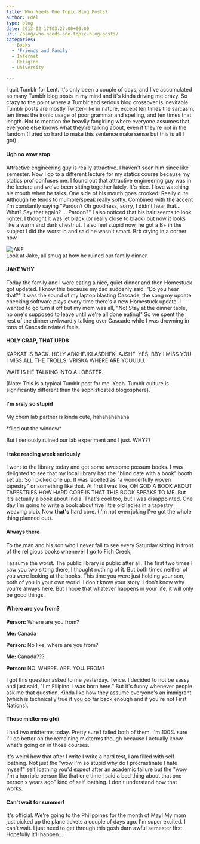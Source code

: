 ```yaml
---
title: Who Needs One Topic Blog Posts?
author: Edel
type: blog
date: 2013-02-17T03:27:00+00:00
url: /blog/who-needs-one-topic-blog-posts/
categories:
  - Books
  - 'Friends and Family'
  - Internet
  - Religion
  - University

---
```

I quit Tumblr for Lent. It's only been a couple of days, and I've accumulated so many Tumblr blog posts in my mind and it's kinda driving me crazy. So crazy to the point where a Tumblr and serious blog crossover is inevitable. Tumblr posts are mostly Twitter-like in nature, except ten times the sarcasm, ten times the ironic usage of poor grammar and spelling, and ten times that length. Not to mention the heavily fangirling where everyone assumes that everyone else knows what they're talking about, even if they're not in the fandom (I tried so hard to make this sentence make sense but this is all I got).

#### Ugh no wow stop

Attractive engineering guy is really attractive. I haven't seen him since like semester. Now I go to a different lecture for my statics course because my statics prof confuses me. I found out that attractive engineering guy was in the lecture and we've been sitting together lately. It's nice. I love watching his mouth when he talks. One side of his mouth goes crooked. Really cute. Although he tends to mumble/speak really softly. Combined with the accent I'm constantly saying "Pardon? Oh goodness, sorry, I didn't hear that... What? Say that again? ... Pardon?" I also noticed that his hair seems to look lighter. I thought it was jet black (or really close to black) but now it looks like a warm and dark chestnut. I also feel stupid now, he got a B+ in the subject I did the worst in and said he wasn't smart. Brb crying in a corner now.

<div class="alignleft">
  <div class="picture">
    <img src="http://i.mazohyst.org/broken/images/MSPA%20Notify%20-%20Jake%20u%20smug%20little%20bastard.png" alt="jAKE" /><br />Look at Jake, all smug at how he ruined our family dinner.
  </div>
</div>

#### JAKE WHY

Today the family and I were eating a nice, quiet dinner and then Homestuck got updated. I know this because my dad suddenly said, "Do you hear that?" It was the sound of my laptop blasting Cascade, the song my update checking software plays every time there's a new Homestuck update. I wanted to go turn it off but my mom was all, "No! Stay at the dinner table, no one's supposed to leave until we're all done eating!" So we spent the rest of the dinner awkwardly talking over Cascade while I was drowning in tons of Cascade related feels.

#### HOLY CRAP, THAT UPD8

KARKAT IS BACK. HOLY ADKHFJKLASDHFKLAJSHF. YES. BBY I MISS YOU. I MISS ALL THE TROLLS. VRISKA WHERE ARE YOUUUU.

WAIT IS HE TALKING INTO A LOBSTER.

(Note: This is a typical Tumblr post for me. Yeah. Tumblr culture is significantly different than the sophisticated blogosphere).

#### I'm srsly so stupid

My chem lab partner is kinda cute, hahahahahaha
  
\*flied out the window\*
  
But I seriously ruined our lab experiment and I just. WHY??

#### I take reading week seriously

I went to the library today and got some awesome possum books. I was delighted to see that my local library had the "blind date with a book" booth set up. So I picked one up. It was labelled as "a wonderfully woven tapestry" or something like that. At first I was like, OH GOD A BOOK ABOUT TAPESTRIES HOW HARD CORE IS THAT THIS BOOK SPEAKS TO ME. But it's actually a book about India. That's cool too, but I was disappointed. One day I'm going to write a book about five little old ladies in a tapestry weaving club. Now **that's** hard core. (I'm not even joking I've got the whole thing planned out).

#### Always there

To the man and his son who I never fail to see every Saturday sitting in front of the religious books whenever I go to Fish Creek,

I assume the worst. The public library is public after all. The first two times I saw you two sitting there, I thought nothing of it. But both times neither of you were looking at the books. This time you were just holding your son, both of you in your own world. I don't know your story. I don't know why you're always here. But I hope that whatever happens in your life, it will only be good things.

#### Where are you from?

**Person:** Where are you from?
  
**Me:** Canada
  
**Person:** No like, where are you from?
  
**Me:** Canada???
  
**Person:** NO. WHERE. ARE. YOU. FROM?

I got this question asked to me yesterday. Twice. I decided to not be sassy and just said, "I'm Filipino. I was born here." But it's funny whenever people ask me that question. Kinda like how they assume everyone's an immigrant (which is technically true if you go far back enough and if you're not First Nations).

#### Those midterms gfdi

I had two midterms today. Pretty sure I failed both of them. I'm 100% sure I'll do better on the remaining midterms though because I actually know what's going on in those courses.

It's weird how that after I write I write a hard test, I am filled with self loathing. Not just the "wow I'm so stupid why do I procrastinate I hate myself" self loathing you'd expect after an academic failure but the "wow I'm a horrible person like that one time I said a bad thing about that one person x years ago" kind of self loathing. I don't understand how that works.

#### Can't wait for summer!

It's official. We're going to the Philippines for the month of May! My mom just picked up the plane tickets a couple of days ago. I'm super excited. I can't wait. I just need to get through this gosh darn awful semester first. Hopefully it'll happen...


